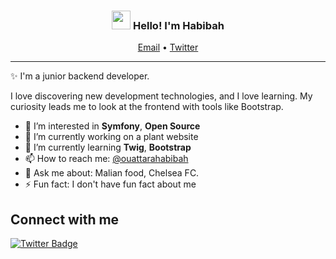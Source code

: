 <!-- Heading -->
<h3 align="center"><img src = "https://raw.githubusercontent.com/MartinHeinz/MartinHeinz/master/wave.gif" width = 30px> Hello! I'm Habibah</h3>


<p align="center">
  <a href="mailto:ouattara.ummhabibahh@gmail.com">Email</a> •
  <a href="https://twitter.com/ouattarahabibah">Twitter</a>
</p>

 <!-- About section -->

---
✨ I'm a junior backend developer. 

I love discovering new development technologies, and I love learning. My curiosity leads me to look at the frontend with tools like Bootstrap.

- 👀 I’m interested in **Symfony**, **Open Source**
- 🔭 I’m currently working on a plant website
- 🌱 I’m currently learning **Twig**, **Bootstrap**
- 📫 How to reach me: [@ouattarahabibah](https://twitter.com/_habou_)
- 💬 Ask me about: Malian food, Chelsea FC.
- ⚡ Fun fact: I don't have fun fact about me

<!-- Conecct section -->

<h2>Connect with me </h3>
    <p>
       <a href="https://twitter.com/@ouattarahabibah/">
         <img src="https://img.shields.io/badge/-Habibah Ouattara-informational?style=plastic&amp;labelColor=informational&amp;logo=Twitter&amp;link=https://twitter.com/Dev_180Memes" alt="Twitter Badge">
       </a>
   </p>

 <!-- Conecct section: END -->

<!-- THE END -->
